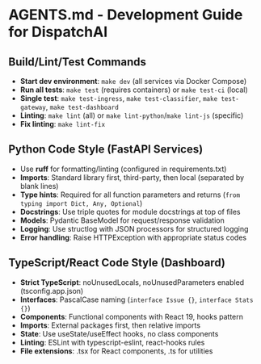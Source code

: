 # AGENTS.md - Development Guide for DispatchAI

## Build/Lint/Test Commands
- **Start dev environment**: `make dev` (all services via Docker Compose)
- **Run all tests**: `make test` (requires containers) or `make test-ci` (local)  
- **Single test**: `make test-ingress`, `make test-classifier`, `make test-gateway`, `make test-dashboard`
- **Linting**: `make lint` (all) or `make lint-python`/`make lint-js` (specific)
- **Fix linting**: `make lint-fix`

## Python Code Style (FastAPI Services)
- Use **ruff** for formatting/linting (configured in requirements.txt)
- **Imports**: Standard library first, third-party, then local (separated by blank lines)  
- **Type hints**: Required for all function parameters and returns (`from typing import Dict, Any, Optional`)
- **Docstrings**: Use triple quotes for module docstrings at top of files
- **Models**: Pydantic BaseModel for request/response validation
- **Logging**: Use structlog with JSON processors for structured logging
- **Error handling**: Raise HTTPException with appropriate status codes

## TypeScript/React Code Style (Dashboard)
- **Strict TypeScript**: noUnusedLocals, noUnusedParameters enabled (tsconfig.app.json)
- **Interfaces**: PascalCase naming (`interface Issue {}`, `interface Stats {}`)
- **Components**: Functional components with React 19, hooks pattern
- **Imports**: External packages first, then relative imports
- **State**: Use useState/useEffect hooks, no class components
- **Linting**: ESLint with typescript-eslint, react-hooks rules
- **File extensions**: .tsx for React components, .ts for utilities